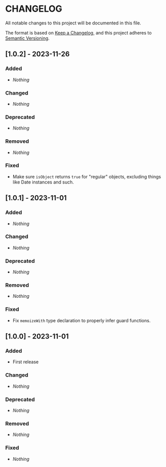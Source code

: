 # CHANGELOG

All notable changes to this project will be documented in this file.

The format is based on [Keep a Changelog](https://keepachangelog.com/en/1.0.0/), and this project adheres to [Semantic Versioning](https://semver.org).

## [1.0.2] - 2023-11-26
### Added
* *Nothing*

### Changed
* *Nothing*

### Deprecated
* *Nothing*

### Removed
* *Nothing*

### Fixed
* Make sure `isObject` returns `true` for "regular" objects, excluding things like Date instances and such.


## [1.0.1] - 2023-11-01
### Added
* *Nothing*

### Changed
* *Nothing*

### Deprecated
* *Nothing*

### Removed
* *Nothing*

### Fixed
* Fix `memoizeWith` type declaration to properly infer guard functions.


## [1.0.0] - 2023-11-01
### Added
* First release

### Changed
* *Nothing*

### Deprecated
* *Nothing*

### Removed
* *Nothing*

### Fixed
* *Nothing*
